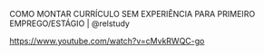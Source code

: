 COMO MONTAR CURRÍCULO SEM EXPERIÊNCIA PARA PRIMEIRO EMPREGO/ESTÁGIO | @relstudy

https://www.youtube.com/watch?v=cMvkRWQC-go

